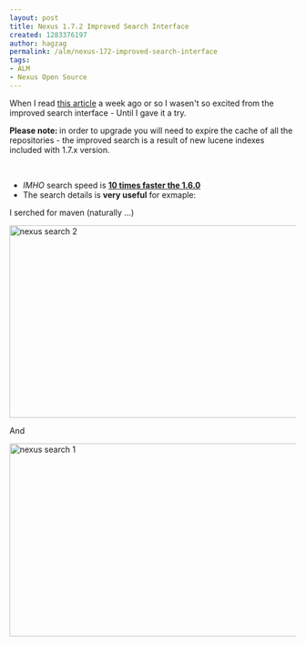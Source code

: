 ```yaml
---
layout: post
title: Nexus 1.7.2 Improved Search Interface
created: 1283376197
author: hagzag
permalink: /alm/nexus-172-improved-search-interface
tags:
- ALM
- Nexus Open Source
---
```

<p>When I read <a href="http://www.sonatype.com/people/2010/08/nexus-1-7-2-now-available-with-improved-search-interface/">this article</a> a week ago or so I wasen't so excited from the improved search interface - Until I&nbsp;gave it a try.</p>
<p><strong>Please note:&nbsp;</strong>in order to upgrade you will need to expire the cache of all the repositories - the improved search is a result of  new lucene indexes included with 1.7.x version.</p>
<p>&nbsp;</p>
<ul>
    <li><em>IMHO</em> search speed is <u><strong>10 times faster the 1.6.0</strong></u></li>
    <li>The search details is <strong>very useful</strong> for exmaple:</li>
</ul>
<p>I serched for maven (naturally ...)</p>
<p><img height="338" width="540" alt="nexus search 2" src="/files/upload/29/nexus3.PNG" /></p>
<p>And</p>
<p><img height="339" width="540" alt="nexus search 1" src="/files/upload/29/nexus2.PNG" /></p>
